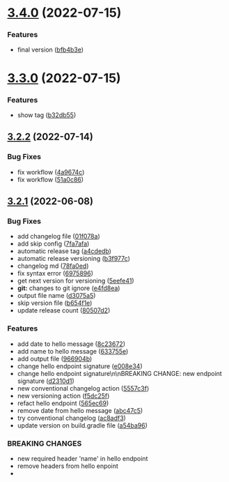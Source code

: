 # [3.4.0](https://github.com/marcoscouto/semantic-versioning-test-2/compare/v3.3.0...v3.4.0) (2022-07-15)


### Features

* final version ([bfb4b3e](https://github.com/marcoscouto/semantic-versioning-test-2/commit/bfb4b3e97087356f0280f2fbc124be8099c5c571))



# [3.3.0](https://github.com/marcoscouto/semantic-versioning-test-2/compare/v3.2.2...v3.3.0) (2022-07-15)


### Features

* show tag ([b32db55](https://github.com/marcoscouto/semantic-versioning-test-2/commit/b32db55cf32475aee6bab92e04eb02d320119b5e))



## [3.2.2](https://github.com/marcoscouto/semantic-versioning-test-2/compare/v3.2.1...v3.2.2) (2022-07-14)


### Bug Fixes

* fix workflow ([4a9674c](https://github.com/marcoscouto/semantic-versioning-test-2/commit/4a9674ce79e210a61c8576ab4351518bff28cd28))
* fix workflow ([51a0c86](https://github.com/marcoscouto/semantic-versioning-test-2/commit/51a0c868d13a25e091a0c526a26c7e2f6e703233))



## [3.2.1](https://github.com/marcoscouto/semantic-versioning-test-2/compare/v3.2.0...v3.2.1) (2022-06-08)


### Bug Fixes

* add changelog file ([01f078a](https://github.com/marcoscouto/semantic-versioning-test-2/commit/01f078a589ffa54db738c8f2e07c66f392e10004))
* add skip config ([7fa7afa](https://github.com/marcoscouto/semantic-versioning-test-2/commit/7fa7afa498b35b686309f37982b7d94b14d5f087))
* automatic release tag ([a4cdedb](https://github.com/marcoscouto/semantic-versioning-test-2/commit/a4cdedbaa0cbfac43707f4e3aca79ef0e04776f0))
* automatic release versioning ([b3f977c](https://github.com/marcoscouto/semantic-versioning-test-2/commit/b3f977ca35d90327101bb3ab5659d4fce5b1376f))
* changelog md ([78fa0ed](https://github.com/marcoscouto/semantic-versioning-test-2/commit/78fa0edc32e3f1647b9a1484ad6baa4c5a9199dc))
* fix syntax error ([6975896](https://github.com/marcoscouto/semantic-versioning-test-2/commit/6975896c2bc9f50532918bf21374d013489db282))
* get next version for versioning ([5eefe41](https://github.com/marcoscouto/semantic-versioning-test-2/commit/5eefe41a165769f63d153d003b19475e3cad3da2))
* **git:** changes to git ignore ([e4fd8ea](https://github.com/marcoscouto/semantic-versioning-test-2/commit/e4fd8ea327ce0cd890174b0571aa44fa5de248d2))
* output file name ([d3075a5](https://github.com/marcoscouto/semantic-versioning-test-2/commit/d3075a571cf8db02b6bdeb4abfb49ab55a119e03))
* skip version file ([b654f1e](https://github.com/marcoscouto/semantic-versioning-test-2/commit/b654f1e48aa5c97d20ab6a1c40525c2e74590f2d))
* update release count ([80507d2](https://github.com/marcoscouto/semantic-versioning-test-2/commit/80507d2afc686b19f7e09a60b25ec9e0c1c35170))


### Features

* add date to hello message ([8c23672](https://github.com/marcoscouto/semantic-versioning-test-2/commit/8c23672b01fe62c732ba02dec3887581477536f4))
* add name to hello message ([633755e](https://github.com/marcoscouto/semantic-versioning-test-2/commit/633755e518f594cf732b264d5cc710fb42fb5ee4))
* add output file ([966904b](https://github.com/marcoscouto/semantic-versioning-test-2/commit/966904b5388032a168a25c8af00c36fcaf9c5cf7))
* change hello endpoint signature ([e008e34](https://github.com/marcoscouto/semantic-versioning-test-2/commit/e008e349ecb57107d938ee054f0a4f84cc261380))
* change hello endpoint signature\n\nBREAKING CHANGE: new endpoint signature ([d2310d1](https://github.com/marcoscouto/semantic-versioning-test-2/commit/d2310d189130965ab6860c49442fe9bf8daafa0b))
* new conventional changelog action ([5557c3f](https://github.com/marcoscouto/semantic-versioning-test-2/commit/5557c3f2a3e7f66907f8b290c5161a186725b545))
* new versioning action ([f5dc25f](https://github.com/marcoscouto/semantic-versioning-test-2/commit/f5dc25fd302d435910507c0a79a8943e4604139c))
* refact hello endpoint ([565ec69](https://github.com/marcoscouto/semantic-versioning-test-2/commit/565ec691edb2372265023fec3413267a45eaeb63))
* remove date from hello message ([abc47c5](https://github.com/marcoscouto/semantic-versioning-test-2/commit/abc47c55a96d46e2c263f20be1e706c266e5a453))
* try conventional changelog ([ac8adf3](https://github.com/marcoscouto/semantic-versioning-test-2/commit/ac8adf3b78f28e23d4696b9f4374c770dfc1f52e))
* update version on build.gradle file ([a54ba96](https://github.com/marcoscouto/semantic-versioning-test-2/commit/a54ba969895896ccf7d760fdbf4b4329d421dbba))


### BREAKING CHANGES

* new required header 'name' in hello endpoint
* remove headers from hello enpoint
* 



